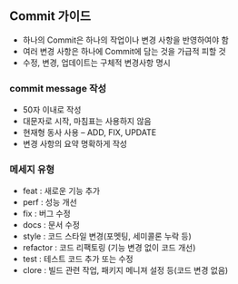 ## Commit 가이드

+ 하나의 Commit은 하나의 작업이나 변경 사항을 반영하여야 함
+ 여러 변경 사항은 하나에 Commit에 담는 것을 가급적 피할 것
+ 수정, 변경, 업데이트는 구체적 변경사항 명시


### commit message 작성

+ 50자 이내로 작성
+ 대문자로 시작, 마침표는 사용하지 않음
+ 현재형 동사 사용 – ADD, FIX, UPDATE
+ 변경 사항의 요약 명확하게 작성


### 메세지 유형

+ feat : 새로운 기능 추가
+ perf : 성능 개선
+ fix : 버그 수정
+ docs : 문서 수정
+ style : 코드 스타일 변경(포멧팅, 세미콜론 누락 등)
+ refactor : 코드 리팩토링 (기능 변경 없이 코드 개선)
+ test : 테스트 코드 추가 또는 수정
+ clore : 빌드 관련 작업, 패키지 메니져 설정 등(코드 변경 없음)
